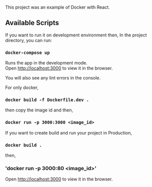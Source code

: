 This project was an example of Docker with React.

## Available Scripts

If you want to run it on development environment then, In the project directory, you can run:

### `docker-compose up`

Runs the app in the development mode.<br>
Open [http://localhost:3000](http://localhost:3000) to view it in the browser.

You will also see any lint errors in the console.

For only docker,

### ` docker build -f Dockerfile.dev . `

then copy the image id and then, 

### `docker run -p 3000:3000 <image_id>`

If you want to create build and run your project in Production,

### `docker build .`

then, 

### 'docker run -p 3000:80 <image_id>'

Open [http://localhost:3000](http://localhost:3000) to view it in the browser.




